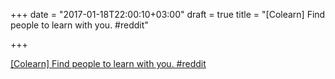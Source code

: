 +++
date = "2017-01-18T22:00:10+03:00"
draft = true
title = "[Colearn] Find people to learn with you.  #reddit"

+++

<p><a href="https://t.co/B7D2FDy5dF">[Colearn] Find people to learn with you.  #reddit</a></p>

